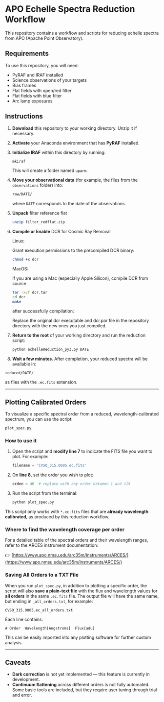 # APO Echelle Spectra Reduction Workflow

This repository contains a workflow and scripts for reducing echelle spectra from APO (Apache Point Observatory).

## Requirements

To use this repository, you will need:

- PyRAF and IRAF installed
- Science observations of your targets
- Bias frames
- Flat fields with open/red filter
- Flat fields with blue filter
- Arc lamp exposures

## Instructions

1. **Download** this repository to your working directory. Unzip it if necessary.

2. **Activate** your Anaconda environment that has **PyRAF** installed.

3. **Initialize IRAF** within this directory by running:

   ```bash
   mkiraf
   ```

   This will create a folder named `uparm`.

4. **Move your observational data** (for example, the files from the `observations` folder) into:

   ```bash
   raw/DATE/
   ```

   where `DATE` corresponds to the date of the observations.

5. **Unpack** filter reference flat
   
   ```bash
   unzip filter_redflat.zip
   ```
7. **Compile or Enable** DCR for Cosmic Ray Removal
   
   Linux:
   
   Grant execution permissions to the precompiled DCR binary:
   ```bash
   chmod +x dcr
   ```
   
   MacOS:
   
   If you are using a Mac (especially Apple Silicon), compile DCR from source
   ```bash
   tar -xvf dcr.tar
   cd dcr
   make
   ```
   
   after successfully compilation:
   
   Replace the original dcr executable and dcr.par file in the repository directory with the new ones you just compiled.
      
9. **Return to the root** of your working directory and run the reduction script:

   ```bash
   python echelleReduction_py3.py DATE
   ```

10. **Wait a few minutes**. After completion, your reduced spectra will be available in:

   ```bash
   reduced/DATE/
   ```

   as files with the `.ec.fits` extension.

---

## Plotting Calibrated Orders

To visualize a specific spectral order from a reduced, wavelength-calibrated spectrum, you can use the script:

```bash
plot_spec.py
```

### How to use it

1. Open the script and **modify line 7** to indicate the FITS file you want to plot. For example:

   ```python
   filename = 'CVSO_315.0005.ec.fits'
   ```

2. On **line 8**, set the order you wish to plot:

   ```python
   orden = 40  # replace with any order between 1 and 115
   ```

3. Run the script from the terminal:

   ```bash
   python plot_spec.py
   ```

This script only works with `*.ec.fits` files that are **already wavelength calibrated**, as produced by this reduction workflow.

### Where to find the wavelength coverage per order

For a detailed table of the spectral orders and their wavelength ranges, refer to the ARCES instrument documentation:

👉 [https://www.apo.nmsu.edu/arc35m/Instruments/ARCES/](https://www.apo.nmsu.edu/arc35m/Instruments/ARCES/)

### Saving All Orders to a TXT File

When you run `plot_spec.py`, in addition to plotting a specific order, the script will also **save a plain-text file** with the flux and wavelength values for **all orders** in the same `.ec.fits` file. The output file will have the same name, but ending in `_all_orders.txt`, for example:

```
CVSO_315.0005.ec_all_orders.txt
```

Each line contains:

```
# Order  Wavelength[Angstroms]  Flux[adu]
```

This can be easily imported into any plotting software for further custom analysis.

---

## Caveats

- **Dark correction** is not yet implemented — this feature is currently in development.
- **Continuum flattening** across different orders is not fully automated. Some basic tools are included, but they require user tuning through trial and error.
